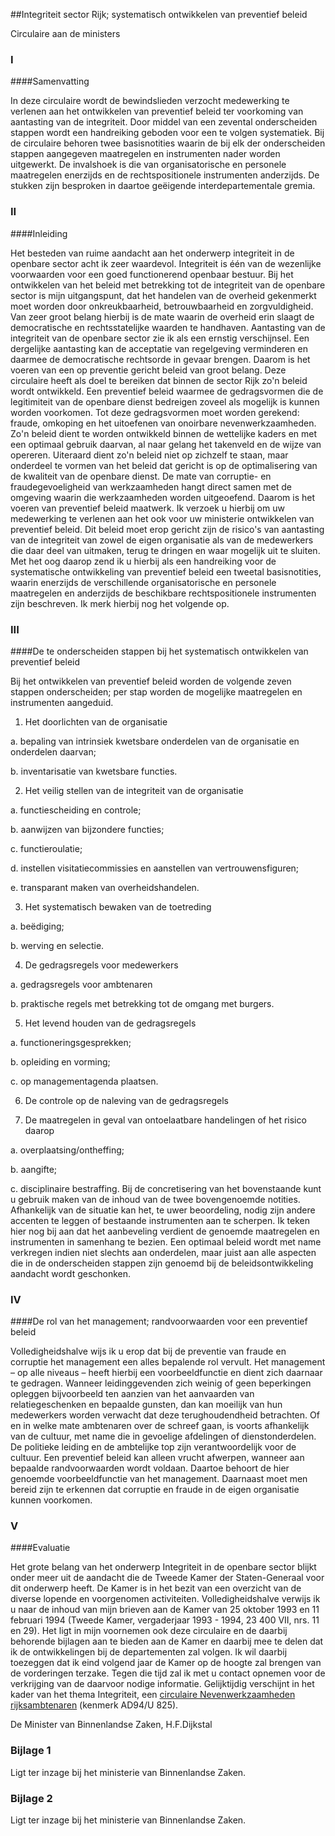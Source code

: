 <meta http-equiv='Content-Type' content='text/html; charset=utf-8' />

##Integriteit sector Rijk; systematisch ontwikkelen van preventief beleid

Circulaire aan de ministers     
### I  

####Samenvatting

In deze circulaire wordt de bewindslieden verzocht medewerking te verlenen aan het ontwikkelen van preventief beleid ter voorkoming van aantasting van de integriteit. Door middel van een zevental onderscheiden stappen wordt een handreiking geboden voor een te volgen systematiek. Bij de circulaire behoren twee basisnotities waarin de bij elk der onderscheiden stappen aangegeven maatregelen en instrumenten nader worden uitgewerkt. De invalshoek is die van organisatorische en personele maatregelen enerzijds en de rechtspositionele instrumenten anderzijds. De stukken zijn besproken in daartoe geëigende interdepartementale gremia.    
### II  

####Inleiding

Het besteden van ruime aandacht aan het onderwerp integriteit in de openbare sector acht ik zeer waardevol. Integriteit is één van de wezenlijke voorwaarden voor een goed functionerend openbaar bestuur. Bij het ontwikkelen van het beleid met betrekking tot de integriteit van de openbare sector is mijn uitgangspunt, dat het handelen van de overheid gekenmerkt moet worden door onkreukbaarheid, betrouwbaarheid en zorgvuldigheid. Van zeer groot belang hierbij is de mate waarin de overheid erin slaagt de democratische en rechtsstatelijke waarden te handhaven. Aantasting van de integriteit van de openbare sector zie ik als een ernstig verschijnsel. Een dergelijke aantasting kan de acceptatie van regelgeving verminderen en daarmee de democratische rechtsorde in gevaar brengen. Daarom is het voeren van een op preventie gericht beleid van groot belang. Deze circulaire heeft als doel te bereiken dat binnen de sector Rijk zo'n beleid wordt ontwikkeld. Een preventief beleid waarmee de gedragsvormen die de legitimiteit van de openbare dienst bedreigen zoveel als mogelijk is kunnen worden voorkomen. Tot deze gedragsvormen moet worden gerekend: fraude, omkoping en het uitoefenen van onoirbare nevenwerkzaamheden. Zo'n beleid dient te worden ontwikkeld binnen de wettelijke kaders en met een optimaal gebruik daarvan, al naar gelang het takenveld en de wijze van opereren. Uiteraard dient zo'n beleid niet op zichzelf te staan, maar onderdeel te vormen van het beleid dat gericht is op de optimalisering van de kwaliteit van de openbare dienst. De mate van corruptie- en fraudegevoeligheid van werkzaamheden hangt direct samen met de omgeving waarin die werkzaamheden worden uitgeoefend. Daarom is het voeren van preventief beleid maatwerk. Ik verzoek u hierbij om uw medewerking te verlenen aan het ook voor uw ministerie ontwikkelen van preventief beleid. Dit beleid moet erop gericht zijn de risico's van aantasting van de integriteit van zowel de eigen organisatie als van de medewerkers die daar deel van uitmaken, terug te dringen en waar mogelijk uit te sluiten. Met het oog daarop zend ik u hierbij als een handreiking voor de systematische ontwikkeling van preventief beleid een tweetal basisnotities, waarin enerzijds de verschillende organisatorische en personele maatregelen en anderzijds de beschikbare rechtspositionele instrumenten zijn beschreven. Ik merk hierbij nog het volgende op.    
### III  

####De te onderscheiden stappen bij het systematisch ontwikkelen van preventief beleid

Bij het ontwikkelen van preventief beleid worden de volgende zeven stappen onderscheiden; per stap worden de mogelijke maatregelen en instrumenten aangeduid. 

1. Het doorlichten van de organisatie 

a. bepaling van intrinsiek kwetsbare onderdelen van de organisatie en onderdelen daarvan;  

b. inventarisatie van kwetsbare functies.    

2. Het veilig stellen van de integriteit van de organisatie 

a. functiescheiding en controle;  

b. aanwijzen van bijzondere functies;  

c. functieroulatie;  

d. instellen visitatiecommissies en aanstellen van vertrouwensfiguren;  

e. transparant maken van overheidshandelen.    

3. Het systematisch bewaken van de toetreding 

a. beëdiging;  

b. werving en selectie.    

4. De gedragsregels voor medewerkers 

a. gedragsregels voor ambtenaren  

b. praktische regels met betrekking tot de omgang met burgers.    

5. Het levend houden van de gedragsregels 

a. functioneringsgesprekken;  

b. opleiding en vorming;  

c. op managementagenda plaatsen.    

6. De controle op de naleving van de gedragsregels  

7. De maatregelen in geval van ontoelaatbare handelingen of het risico daarop 

a. overplaatsing/ontheffing;  

b. aangifte;  

c. disciplinaire bestraffing.     Bij de concretisering van het bovenstaande kunt u gebruik maken van de inhoud van de twee bovengenoemde notities. Afhankelijk van de situatie kan het, te uwer beoordeling, nodig zijn andere accenten te leggen of bestaande instrumenten aan te scherpen. Ik teken hier nog bij aan dat het aanbeveling verdient de genoemde maatregelen en instrumenten in samenhang te bezien. Een optimaal beleid wordt met name verkregen indien niet slechts aan onderdelen, maar juist aan alle aspecten die in de onderscheiden stappen zijn genoemd bij de beleidsontwikkeling aandacht wordt geschonken.    
### IV  

####De rol van het management; randvoorwaarden voor een preventief beleid

Volledigheidshalve wijs ik u erop dat bij de preventie van fraude en corruptie het management een alles bepalende rol vervult. Het management – op alle niveaus – heeft hierbij een voorbeeldfunctie en dient zich daarnaar te gedragen. Wanneer leidinggevenden zich weinig of geen beperkingen opleggen bijvoorbeeld ten aanzien van het aanvaarden van relatiegeschenken en bepaalde gunsten, dan kan moeilijk van hun medewerkers worden verwacht dat deze terughoudendheid betrachten. Of en in welke mate ambtenaren over de schreef gaan, is voorts afhankelijk van de cultuur, met name die in gevoelige afdelingen of dienstonderdelen. De politieke leiding en de ambtelijke top zijn verantwoordelijk voor de cultuur. Een preventief beleid kan alleen vrucht afwerpen, wanneer aan bepaalde randvoorwaarden wordt voldaan. Daartoe behoort de hier genoemde voorbeeldfunctie van het management. Daarnaast moet men bereid zijn te erkennen dat corruptie en fraude in de eigen organisatie kunnen voorkomen.    
### V  

####Evaluatie

Het grote belang van het onderwerp Integriteit in de openbare sector blijkt onder meer uit de aandacht die de Tweede Kamer der Staten-Generaal voor dit onderwerp heeft. De Kamer is in het bezit van een overzicht van de diverse lopende en voorgenomen activiteiten. Volledigheidshalve verwijs ik u naar de inhoud van mijn brieven aan de Kamer van 25 oktober 1993 en 11 februari 1994 (Tweede Kamer, vergaderjaar 1993 - 1994, 23 400 VII, nrs. 11 en 29). Het ligt in mijn voornemen ook deze circulaire en de daarbij behorende bijlagen aan te bieden aan de Kamer en daarbij mee te delen dat ik de ontwikkelingen bij de departementen zal volgen. Ik wil daarbij toezeggen dat ik eind volgend jaar de Kamer op de hoogte zal brengen van de vorderingen terzake. Tegen die tijd zal ik met u contact opnemen voor de verkrijging van de daarvoor nodige informatie. Gelijktijdig verschijnt in het kader van het thema Integriteit, een [circulaire Nevenwerkzaamheden rijksambtenaren](../../../../../../../../../../circulaire/nevenwerkzaamheden/rijksambtenaren/BWBR0007060/README.md) (kenmerk AD94/U 825).      

De 
Minister van Binnenlandse Zaken, 
H.F.Dijkstal   

### Bijlage  1  

Ligt ter inzage bij het ministerie van Binnenlandse Zaken.  

### Bijlage  2  

Ligt ter inzage bij het ministerie van Binnenlandse Zaken.  
